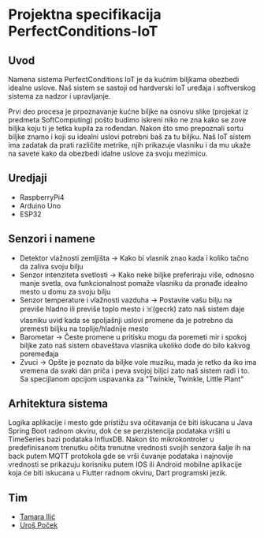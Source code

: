 # Projektna specifikacija PerfectConditions-IoT

## Uvod
Namena sistema PerfectConditions IoT je da kućnim biljkama obezbedi idealne uslove. Naš sistem se sastoji od hardverski IoT uređaja i softverskog sistema za nadzor i upravljanje.

Prvi deo procesa je prpoznavanje kućne biljke na osnovu slike (projekat iz predmeta SoftComputing) pošto budimo iskreni niko ne zna kako se zove biljka koju ti je tetka kupila za rođendan.
Nakon što smo prepoznali sortu biljke znamo i koji su idealni uslovi potrebni baš za tu biljku. Naš IoT sistem ima zadatak da prati različite metrike, njih prikazuje vlasniku i da mu ukaže na savete kako da obezbedi idalne uslove za svoju mezimicu.

## Uredjaji
- RaspberryPi4
- Arduino Uno
- ESP32

## Senzori i namene
- Detektor vlažnosti zemljišta -> Kako bi vlasnik znao kada i koliko tačno da zaliva svoju bilju
- Senzor intenziteta svetlosti -> Kako neke biljke preferiraju više, odnosno manje svetla, ova funkcionalnost pomaže vlasniku da pronađe idealno mesto u domu za svoju bilju
- Senzor temperature i vlažnosti vazduha -> Postavite vašu bilju na previše hladno ili previše toplo mesto i ☠️(gecrk) zato naš sistem daje vlasniku uvid kada se spoljašnji uslovi promene da je potrebno da premesti biljku na toplije/hladnije mesto
- Barometar -> Česte promene u pritisku mogu da poremeti mir i spokoj biljke zato naš sistem obaveštava vlasnika ukoliko dođe do bilo kakvog poremeđaja
- Zvuci -> Opšte je poznato da biljke vole muziku, mada je retko da iko ima vremena da svaki dan priča i peva svojoj biljci zato naš sistem radi i to. Sa specijlanom opcijom uspavanka za "Twinkle, Twinkle, Little Plant"

## Arhitektura sistema
Logika aplikacije i mesto gde pristižu sva očitavanja će biti iskucana u Java Spring Boot radnom okviru, dok će se perzistencija podataka vršiti u TimeSeries bazi podataka InfluxDB. Nakon što mikrokontroler u predefinisanom trenutku očita trenutne vrednosti svojih senzora šalje ih na back putem MQTT protokola gde se vrši čuvanje podataka i najnovije vrednosti se prikazuju korisniku putem IOS ili Android mobilne aplikacije koja će biti iskucana u Flutter radnom okviru, Dart programski jezik.

## Tim
- [Tamara Ilić](https://www.linkedin.com/in/tamara-ili%C4%87-ab9958257/)
- [Uroš Poček](https://www.linkedin.com/in/uros-pocek/)
